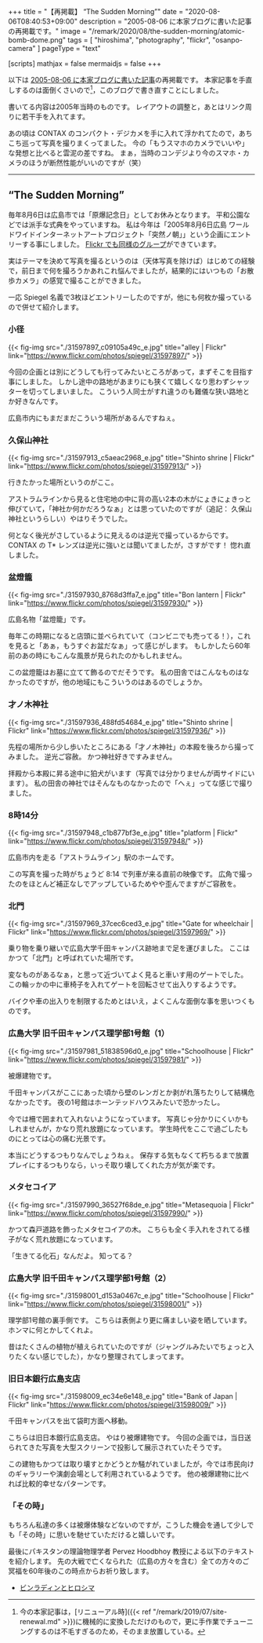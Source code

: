 +++
title = "【再掲載】 “The Sudden Morning”"
date =  "2020-08-06T08:40:53+09:00"
description = "2005-08-06 に本家ブログに書いた記事の再掲載です。"
image = "/remark/2020/08/the-sudden-morning/atomic-bomb-dome.png"
tags = [ "hiroshima", "photography", "flickr", "osanpo-camera" ]
pageType = "text"

[scripts]
  mathjax = false
  mermaidjs = false
+++

以下は [2005-08-06 に本家ブログに書いた記事](https://baldanders.info/blog/000122/ "“The Sudden Morning”")の再掲載です。
本家記事を手直しするのは面倒くさいので[^site1]，このブログで書き直すことにしました。

[^site1]: 今の本家記事は，[リニューアル時]({{< ref "/remark/2019/07/site-renewal.md" >}})に機械的に変換しただけのもので，更に手作業でチューニングするのは不毛すぎるのため，そのまま放置している。

書いてる内容は2005年当時のものです。
レイアウトの調整と，あとはリンク周りに若干手を入れてます。

あの頃は CONTAX のコンパクト・デジカメを手に入れて浮かれてたので，あちこち巡って写真を撮りまくってました。
今の「もうスマホのカメラでいいや」な発想と比べると雲泥の差ですね。
まぁ，当時のコンデジより今のスマホ・カメラのほうが断然性能がいいのですが（笑）

----

## “The Sudden Morning”

毎年8月6日は広島市では「原爆記念日」としてお休みとなります。
平和公園などでは派手な式典をやっていますね。
私は今年は「2005年8月6日広島 ワールドワイドインターネットアートプロジェクト「突然ノ朝」」という企画にエントリーする事にしました。
[Flickr でも同様のグループ](https://www.flickr.com/groups/70324058@N00/ "2005.8.6. Worldwide Internet Art Project | Flickr")ができています。

実はテーマを決めて写真を撮るというのは（天体写真を除けば）はじめての経験で，前日まで何を撮ろうかあれこれ悩んでましたが，結果的にはいつもの「お散歩カメラ」の感覚で撮ることができました。

一応 Spiegel 名義で3枚ほどエントリーしたのですが，他にも何枚か撮っているので併せて紹介します。

### 小径

{{< fig-img src="./31597897_c09105a49c_e.jpg" title="alley | Flickr" link="https://www.flickr.com/photos/spiegel/31597897/" >}}

今回の企画とは別にどうしても行ってみたいところがあって，まずそこを目指す事にしました。
しかし途中の路地があまりにも狭くて嬉しくなり思わずシャッターを切ってしまいました。
こういう人同士がすれ違うのも難儀な狭い路地とか好きなんです。

広島市内にもまだまだこういう場所があるんですねぇ。

### 久保山神社

{{< fig-img src="./31597913_c5aeac2968_e.jpg" title="Shinto shrine | Flickr" link="https://www.flickr.com/photos/spiegel/31597913/" >}}

行きたかった場所というのがここ。

アストラムラインから見ると住宅地の中に背の高い2本の木がにょきにょきっと伸びていて，「神社か何かだろうなぁ」とは思っていたのですが（追記： 久保山神社というらしい）やはりそうでした。

何となく後光がさしているように見えるのは逆光で撮っているからです。
CONTAX の T* レンズは逆光に強いとは聞いてましたが，さすがです！ 惚れ直しました。

### 盆燈籠

{{< fig-img src="./31597930_8768d3ffa7_e.jpg" title="Bon lantern | Flickr" link="https://www.flickr.com/photos/spiegel/31597930/" >}}

広島名物「盆燈籠」です。

毎年この時期になると店頭に並べられていて（コンビニでも売ってる！），これを見ると「あぁ，もうすぐお盆だなぁ」って感じがします。
もしかしたら60年前のあの時にもこんな風景が見られたのかもしれません。

この盆燈籠はお墓に立てて飾るのでだそうです。
私の田舎ではこんなものはなかったのですが，他の地域にもこういうのはあるのでしょうか。

### 才ノ木神社

{{< fig-img src="./31597936_488fd54684_e.jpg" title="Shinto shrine | Flickr" link="https://www.flickr.com/photos/spiegel/31597936/" >}}

先程の場所から少し歩いたところにある「才ノ木神社」の本殿を後ろから撮ってみました。
逆光ご容赦。
かつ神社好きですみません。

拝殿から本殿に昇る途中に狛犬がいます（写真では分かりませんが両サイドにいます）。
私の田舎の神社ではそんなものなかったので「へぇ」ってな感じで撮りました。

### 8時14分

{{< fig-img src="./31597948_c1b877bf3e_e.jpg" title="platform | Flickr" link="https://www.flickr.com/photos/spiegel/31597948/" >}}

広島市内を走る「アストラムライン」駅のホームです。

この写真を撮った時がちょうど 8:14 で列車が来る直前の映像です。
広角で撮ったのをほとんど補正なしでアップしているためやや歪んでますがご容赦を。

### 北門

{{< fig-img src="./31597969_37cec6ced3_e.jpg" title="Gate for wheelchair | Flickr" link="https://www.flickr.com/photos/spiegel/31597969/" >}}

乗り物を乗り継いで広島大学千田キャンパス跡地まで足を運びました。
ここはかつて「北門」と呼ばれていた場所です。

変なものがあるなぁ，と思って近づいてよく見ると車いす用のゲートでした。
この輪ッかの中に車椅子を入れてゲートを回転させて出入りするようです。

バイクや車の出入りを制限するためとはいえ，よくこんな面倒な事を思いつくものです。

### 広島大学 旧千田キャンパス理学部1号館（1）

{{< fig-img src="./31597981_51838596d0_e.jpg" title="Schoolhouse | Flickr" link="https://www.flickr.com/photos/spiegel/31597981/" >}}

被爆建物です。

千田キャンパスがここにあった頃から壁のレンガとか剥がれ落ちたりして結構危なかったです。
夜の1号館はホーンテッドハウスみたいで恐かったし。

今では柵で囲まれて入れないようになっています。
写真じゃ分かりにくいかもしれませんが，かなり荒れ放題になっています。
学生時代をここで過ごしたものにとっては心の痛む光景です。

本当にどうするつもりなんでしょうねぇ。
保存する気もなくて朽ちるまで放置プレイにするつもりなら，いっそ取り壊してくれた方が気が楽です。

### メタセコイア

{{< fig-img src="./31597990_36527f68de_e.jpg" title="Metasequoia | Flickr" link="https://www.flickr.com/photos/spiegel/31597990/" >}}

かつて森戸道路を飾ったメタセコイアの木。
こちらも全く手入れをされてる様子がなく荒れ放題になっています。

「生きてる化石」なんだよ。
知ってる？ 

### 広島大学 旧千田キャンパス理学部1号館（2）

{{< fig-img src="./31598001_d153a0467c_e.jpg" title="Schoolhouse | Flickr" link="https://www.flickr.com/photos/spiegel/31598001/" >}}

理学部1号館の裏手側です。
こちらは表側より更に痛ましい姿を晒しています。
ホンマに何とかしてくれよ。

昔はたくさんの植物が植えられていたのですが（ジャングルみたいでちょっと入りたくない感じでした），かなり整理されてしまってます。

### 旧日本銀行広島支店

{{< fig-img src="./31598009_ec34e6e148_e.jpg" title="Bank of Japan | Flickr" link="https://www.flickr.com/photos/spiegel/31598009/" >}}

千田キャンパスを出て袋町方面へ移動。

こちらは旧日本銀行広島支店。
やはり被爆建物です。
今回の企画では，当日送られてきた写真を大型スクリーンで投影して展示されていたそうです。

この建物もかつては取り壊すとかどうとか騒がれていましたが，今では市民向けのギャラリーや演劇会場として利用されているようです。
他の被爆建物に比べれば比較的幸せなパターンです。

### 「その時」

もちろん私達の多くは被爆体験などないのですが，こうした機会を通して少しでも「その時」に思いを馳せていただけると嬉しいです。

最後にパキスタンの理論物理学者 Pervez Hoodbhoy 教授による以下のテキストを紹介します。
先の大戦で亡くなられた（広島の方々を含む）全ての方々のご冥福を60年後のこの時点からお祈り致します。

- [ビンラディンとヒロシマ](https://www.gakushuin.ac.jp/~881791/hoodbhoy/BLHJ.html "Bin Laden And Hiroshima (J)")

